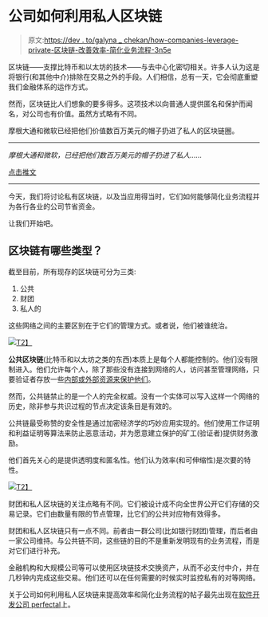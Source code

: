 # 公司如何利用私人区块链

> 原文:[https://dev . to/galyna _ chekan/how-companies-leverage-private-区块链-改善效率-简化业务流程-3n5e](https://dev.to/galyna_chekan/how-companies-can-leverage-private-blockchains-to-improve-efficiency-and-streamline-business-processes-3n5e)

区块链——支撑比特币和以太坊的技术——与去中心化密切相关。许多人认为这是将银行(和其他中介)排除在交易之外的手段。人们相信，总有一天，它会彻底重塑我们金融体系的运作方式。

然而，区块链比人们想象的要多得多。这项技术以向普通人提供匿名和保护而闻名，对公司也有价值。虽然方式略有不同。

摩根大通和微软已经把他们价值数百万美元的帽子扔进了私人的区块链圈。

* * *

*摩根大通和微软，已经把他们数百万美元的帽子扔进了私人……*

[点击推文](https://twitter.com/share?text=JPMorgan+and+Microsoft%2C+have+already+thrown+their+multi-million+dollar+hats+into+the+private...&via=perfectial&related=perfectial&url=https://perfectial.com/blog/leveraging-private-blockchains-improve-efficiency-streamline-business-processes/)

* * *

今天，我们将讨论私有区块链，以及当应用得当时，它们如何能够简化业务流程并为各行各业的公司节省资金。

让我们开始吧。

## [](#what-types-of-blockchains-are-there)区块链有哪些类型？

截至目前，所有现存的区块链可分为三类:

1.  公共
2.  财团
3.  私人的

这些网络之间的主要区别在于它们的管理方式。或者说，他们被谁统治。

[![](../Images/3673a2129a8a34ea04984844f99c9e11.png)T2】](https://res.cloudinary.com/practicaldev/image/fetch/s--eKYRWhkE--/c_limit%2Cf_auto%2Cfl_progressive%2Cq_auto%2Cw_880/https://perfectial.com/wp-content/uploads/2017/12/img2-3.jpg)

**公共区块链**(比特币和以太坊之类的东西)本质上是每个人都能控制的。他们没有限制进入。他们允许每个人，除了那些没有连接到网络的人，访问甚至管理网络，只要验证者存放一些[内部或外部资源来保护他们](https://perfectial.com/blog/ethereum-blockchain-switches-to-proof-of-stake/)。

然而，公共链禁止的是一个人的完全权威。没有一个实体可以写入这样一个网络的历史，除非参与共识过程的节点决定该条目是有效的。

公共链最受称赞的安全性是通过加密经济学的巧妙应用实现的。他们使用工作证明和利益证明等算法来防止恶意活动，并为愿意建立保护的矿工(验证者)提供财务激励。

他们首先关心的是提供透明度和匿名性。他们认为效率(和可伸缩性)是次要的特性。

[![](../Images/c143fd7f85f4608b8cca1757dcd27612.png)T2】](https://res.cloudinary.com/practicaldev/image/fetch/s--cm10BFoG--/c_limit%2Cf_auto%2Cfl_progressive%2Cq_auto%2Cw_880/https://perfectial.com/wp-content/uploads/2017/12/img3-3.jpg)

财团和私人区块链的关注点略有不同。它们被设计成不向全世界公开它们存储的交易记录。它们由数量有限的节点管理，比它们的公共对应物有效得多。

财团和私人区块链只有一点不同。前者由一群公司(比如银行财团)管理，而后者由一家公司维持。与公共链不同，这些链的目的不是重新发明现有的业务流程，而是对它们进行补充。

金融机构和大规模公司等可以使用区块链技术交换资产，从而不必支付中介，并在几秒钟内完成这些交易。他们还可以在任何需要的时候实时监控私有的对等网络。

关于公司如何利用私人区块链来提高效率和简化业务流程的帖子最先出现在[软件开发公司 perfectal](https://perfectial.com)上。